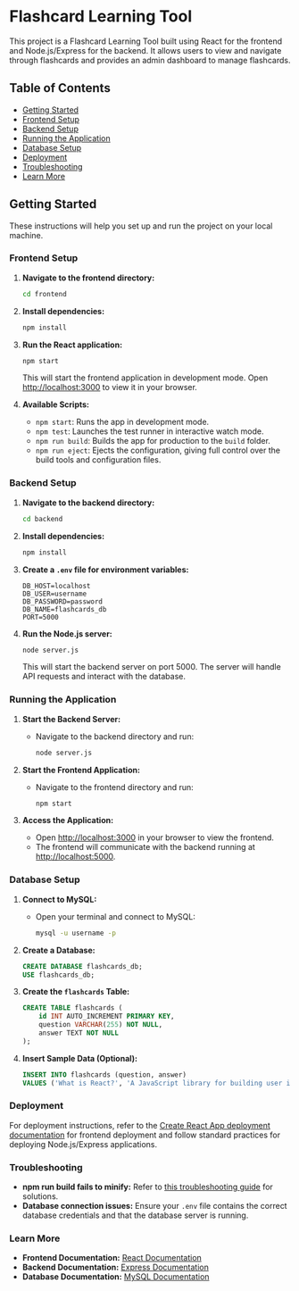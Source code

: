 # Flashcard Learning Tool

This project is a Flashcard Learning Tool built using React for the frontend and Node.js/Express for the backend. It allows users to view and navigate through flashcards and provides an admin dashboard to manage flashcards.

## Table of Contents
- [Getting Started](#getting-started)
- [Frontend Setup](#frontend-setup)
- [Backend Setup](#backend-setup)
- [Running the Application](#running-the-application)
- [Database Setup](#database-setup)
- [Deployment](#deployment)
- [Troubleshooting](#troubleshooting)
- [Learn More](#learn-more)

## Getting Started

These instructions will help you set up and run the project on your local machine.

### Frontend Setup

1. **Navigate to the frontend directory:**
   ```bash
   cd frontend
   ```

2. **Install dependencies:**
   ```bash
   npm install
   ```

3. **Run the React application:**
   ```bash
   npm start
   ```
   This will start the frontend application in development mode. Open [http://localhost:3000](http://localhost:3000) to view it in your browser.

4. **Available Scripts:**
   - `npm start`: Runs the app in development mode.
   - `npm test`: Launches the test runner in interactive watch mode.
   - `npm run build`: Builds the app for production to the `build` folder.
   - `npm run eject`: Ejects the configuration, giving full control over the build tools and configuration files.

### Backend Setup

1. **Navigate to the backend directory:**
   ```bash
   cd backend
   ```

2. **Install dependencies:**
   ```bash
   npm install
   ```

3. **Create a `.env` file for environment variables:**
   ```plaintext
   DB_HOST=localhost
   DB_USER=username
   DB_PASSWORD=password
   DB_NAME=flashcards_db
   PORT=5000
   ```

4. **Run the Node.js server:**
   ```bash
   node server.js
   ```
   This will start the backend server on port 5000. The server will handle API requests and interact with the database.

### Running the Application

1. **Start the Backend Server:**
   - Navigate to the backend directory and run:
     ```bash
     node server.js
     ```

2. **Start the Frontend Application:**
   - Navigate to the frontend directory and run:
     ```bash
     npm start
     ```

3. **Access the Application:**
   - Open [http://localhost:3000](http://localhost:3000) in your browser to view the frontend.
   - The frontend will communicate with the backend running at [http://localhost:5000](http://localhost:5000).

### Database Setup

1. **Connect to MySQL:**
   - Open your terminal and connect to MySQL:
     ```bash
     mysql -u username -p
     ```

2. **Create a Database:**
   ```sql
   CREATE DATABASE flashcards_db;
   USE flashcards_db;
   ```

3. **Create the `flashcards` Table:**
   ```sql
   CREATE TABLE flashcards (
       id INT AUTO_INCREMENT PRIMARY KEY,
       question VARCHAR(255) NOT NULL,
       answer TEXT NOT NULL
   );
   ```

4. **Insert Sample Data (Optional):**
   ```sql
   INSERT INTO flashcards (question, answer)
   VALUES ('What is React?', 'A JavaScript library for building user interfaces.');
   ```

### Deployment

For deployment instructions, refer to the [Create React App deployment documentation](https://facebook.github.io/create-react-app/docs/deployment) for frontend deployment and follow standard practices for deploying Node.js/Express applications.

### Troubleshooting

- **npm run build fails to minify:** Refer to [this troubleshooting guide](https://facebook.github.io/create-react-app/docs/troubleshooting#npm-run-build-fails-to-minify) for solutions.
- **Database connection issues:** Ensure your `.env` file contains the correct database credentials and that the database server is running.

### Learn More

- **Frontend Documentation:** [React Documentation](https://reactjs.org/docs/getting-started.html)
- **Backend Documentation:** [Express Documentation](https://expressjs.com/)
- **Database Documentation:** [MySQL Documentation](https://dev.mysql.com/doc/)